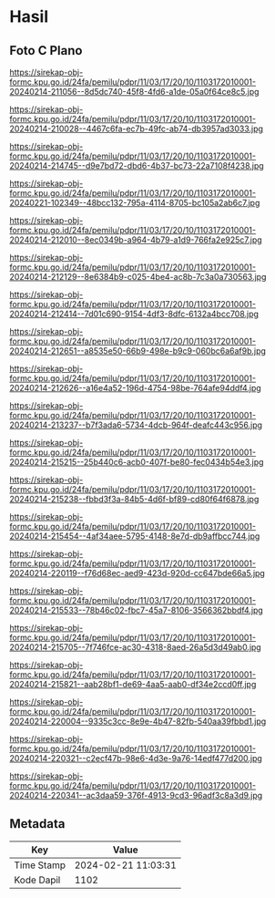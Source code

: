 # Hasil

## Foto C Plano

https://sirekap-obj-formc.kpu.go.id/24fa/pemilu/pdpr/11/03/17/20/10/1103172010001-20240214-211056--8d5dc740-45f8-4fd6-a1de-05a0f64ce8c5.jpg

https://sirekap-obj-formc.kpu.go.id/24fa/pemilu/pdpr/11/03/17/20/10/1103172010001-20240214-210028--4467c6fa-ec7b-49fc-ab74-db3957ad3033.jpg

https://sirekap-obj-formc.kpu.go.id/24fa/pemilu/pdpr/11/03/17/20/10/1103172010001-20240214-214745--d9e7bd72-dbd6-4b37-bc73-22a7108f4238.jpg

https://sirekap-obj-formc.kpu.go.id/24fa/pemilu/pdpr/11/03/17/20/10/1103172010001-20240221-102349--48bcc132-795a-4114-8705-bc105a2ab6c7.jpg

https://sirekap-obj-formc.kpu.go.id/24fa/pemilu/pdpr/11/03/17/20/10/1103172010001-20240214-212010--8ec0349b-a964-4b79-a1d9-766fa2e925c7.jpg

https://sirekap-obj-formc.kpu.go.id/24fa/pemilu/pdpr/11/03/17/20/10/1103172010001-20240214-212129--8e6384b9-c025-4be4-ac8b-7c3a0a730563.jpg

https://sirekap-obj-formc.kpu.go.id/24fa/pemilu/pdpr/11/03/17/20/10/1103172010001-20240214-212414--7d01c690-9154-4df3-8dfc-6132a4bcc708.jpg

https://sirekap-obj-formc.kpu.go.id/24fa/pemilu/pdpr/11/03/17/20/10/1103172010001-20240214-212651--a8535e50-66b9-498e-b9c9-060bc6a6af9b.jpg

https://sirekap-obj-formc.kpu.go.id/24fa/pemilu/pdpr/11/03/17/20/10/1103172010001-20240214-212626--a16e4a52-196d-4754-98be-764afe94ddf4.jpg

https://sirekap-obj-formc.kpu.go.id/24fa/pemilu/pdpr/11/03/17/20/10/1103172010001-20240214-213237--b7f3ada6-5734-4dcb-964f-deafc443c956.jpg

https://sirekap-obj-formc.kpu.go.id/24fa/pemilu/pdpr/11/03/17/20/10/1103172010001-20240214-215215--25b440c6-acb0-407f-be80-fec0434b54e3.jpg

https://sirekap-obj-formc.kpu.go.id/24fa/pemilu/pdpr/11/03/17/20/10/1103172010001-20240214-215238--fbbd3f3a-84b5-4d6f-bf89-cd80f64f6878.jpg

https://sirekap-obj-formc.kpu.go.id/24fa/pemilu/pdpr/11/03/17/20/10/1103172010001-20240214-215454--4af34aee-5795-4148-8e7d-db9affbcc744.jpg

https://sirekap-obj-formc.kpu.go.id/24fa/pemilu/pdpr/11/03/17/20/10/1103172010001-20240214-220119--f76d68ec-aed9-423d-920d-cc647bde66a5.jpg

https://sirekap-obj-formc.kpu.go.id/24fa/pemilu/pdpr/11/03/17/20/10/1103172010001-20240214-215533--78b46c02-fbc7-45a7-8106-3566362bbdf4.jpg

https://sirekap-obj-formc.kpu.go.id/24fa/pemilu/pdpr/11/03/17/20/10/1103172010001-20240214-215705--7f746fce-ac30-4318-8aed-26a5d3d49ab0.jpg

https://sirekap-obj-formc.kpu.go.id/24fa/pemilu/pdpr/11/03/17/20/10/1103172010001-20240214-215821--aab28bf1-de69-4aa5-aab0-df34e2ccd0ff.jpg

https://sirekap-obj-formc.kpu.go.id/24fa/pemilu/pdpr/11/03/17/20/10/1103172010001-20240214-220004--9335c3cc-8e9e-4b47-82fb-540aa39fbbd1.jpg

https://sirekap-obj-formc.kpu.go.id/24fa/pemilu/pdpr/11/03/17/20/10/1103172010001-20240214-220321--c2ecf47b-98e6-4d3e-9a76-14edf477d200.jpg

https://sirekap-obj-formc.kpu.go.id/24fa/pemilu/pdpr/11/03/17/20/10/1103172010001-20240214-220341--ac3daa59-376f-4913-9cd3-96adf3c8a3d9.jpg


## Metadata

| Key        | Value               |
| ---------- | ------------------- |
| Time Stamp | 2024-02-21 11:03:31 |
| Kode Dapil | 1102                |



